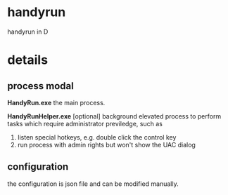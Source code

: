 # handyrun
handyrun in D

# details
## process modal
**HandyRun.exe**
the main process.

**HandyRunHelper.exe**
[optional] background elevated process to perform tasks which require administrator previledge, such as
1. listen special hotkeys, e.g. double click the control key
2. run process with admin rights but won't show the UAC dialog

## configuration
the configuration is json file and can be modified manually.

